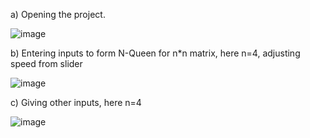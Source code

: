 a)	Opening the project.


![image](https://github.com/user-attachments/assets/e7e05b93-6071-4ca8-853c-af2b7c7abf75)



b)	Entering inputs to form N-Queen for n*n matrix, here n=4, adjusting speed from slider



![image](https://github.com/user-attachments/assets/461df4ac-7a91-445e-8014-16a76da08d34)




c)	Giving other inputs, here n=4



![image](https://github.com/user-attachments/assets/e98b8763-f35c-4f12-8771-85cbb6bf30f4)




